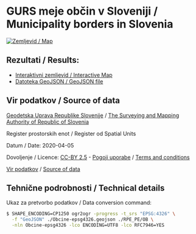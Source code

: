 # GURS meje občin v Sloveniji / Municipality borders in Slovenia

[![Zemljevid / Map](preview.jpg)](https://umap.openstreetmap.fr/sl/map/obcine-v-sloveniji_440646)

## Rezultati / Results:

* [Interaktivni zemljevid / Interactive Map](https://umap.openstreetmap.fr/sl/map/obcine-v-sloveniji_440646)
* [Datoteka GeoJSON / GeoJSON file](Obcine-epsg4326.geojson)

## Vir podatkov / Source of data

[Geodetska Uprava Republike Slovenije](https://www.gov.si/drzavni-organi/organi-v-sestavi/geodetska-uprava/) / [The Surveying and Mapping Authority of Republic of Slovenia](https://www.gov.si/en/state-authorities/bodies-within-ministries/surveying-and-mapping-authority/)

Register prostorskih enot / Register od Spatial Units

Datum / Date: 2020-04-05

Dovoljenje / Licence: [CC-BY 2.5](http://creativecommons.org/licenses/by/2.5/si/legalcode) - [Pogoji uporabe](https://www.e-prostor.gov.si/fileadmin/struktura/preberi_me.pdf) / [Terms and conditions](https://www.e-prostor.gov.si/fileadmin/struktura/ANG/General_terms.pdf)

[Vir podatkov](https://egp.gu.gov.si/egp) / [Source of data](https://egp.gu.gov.si/egp/?lang=en)

## Tehnične podrobnosti / Technical details

Ukaz za pretvorbo podatkov / Data conversion command:

```bash
$ SHAPE_ENCODING=CP1250 ogr2ogr -progress -t_srs "EPSG:4326" \
  -f "GeoJSON" ./Obcine-epsg4326.geojson ./RPE_PE/OB \
  -nln Obcine-epsg4326 -lco ENCODING=UTF8 -lco RFC7946=YES
```
